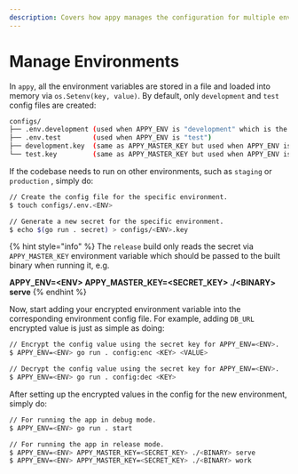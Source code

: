 ```yaml
---
description: Covers how appy manages the configuration for multiple environments securely.
---
```


# Manage Environments

In `appy`, all the environment variables are stored in a file and loaded into memory via `os.Setenv(key, value)`. By default, only `development` and `test` config files are created:

```bash
configs/
├── .env.development (used when APPY_ENV is "development" which is the default value)
├── .env.test        (used when APPY_ENV is "test")
├── development.key  (same as APPY_MASTER_KEY but used when APPY_ENV is "development")
└── test.key         (same as APPY_MASTER_KEY but used when APPY_ENV is "test")
```

If the codebase needs to run on other environments, such as `staging` or `production` , simply do:

```bash
// Create the config file for the specific environment.
$ touch configs/.env.<ENV>

// Generate a new secret for the specific environment.
$ echo $(go run . secret) > configs/<ENV>.key
```

{% hint style="info" %}
The `release` build only reads the secret via `APPY_MASTER_KEY` environment variable which should be passed to the built binary when running it, e.g.

**APPY\_ENV=&lt;ENV&gt; APPY\_MASTER\_KEY=&lt;SECRET\_KEY&gt; ./&lt;BINARY&gt; serve**
{% endhint %}

Now, start adding your encrypted environment variable into the corresponding environment config file. For example, adding `DB_URL` encrypted value is just as simple as doing: 

```bash
// Encrypt the config value using the secret key for APPY_ENV=<ENV>.
$ APPY_ENV=<ENV> go run . config:enc <KEY> <VALUE>

// Decrypt the config value using the secret key for APPY_ENV=<ENV>.
$ APPY_ENV=<ENV> go run . config:dec <KEY>
```

After setting up the encrypted values in the config for the new environment, simply do:

```bash
// For running the app in debug mode.
$ APPY_ENV=<ENV> go run . start

// For running the app in release mode.
$ APPY_ENV=<ENV> APPY_MASTER_KEY=<SECRET_KEY> ./<BINARY> serve
$ APPY_ENV=<ENV> APPY_MASTER_KEY=<SECRET_KEY> ./<BINARY> work
```

